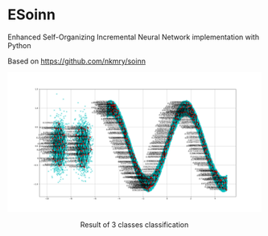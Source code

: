 # ESoinn
Enhanced Self-Organizing Incremental Neural Network implementation with Python

Based on https://github.com/nkmry/soinn

![](result.png)
<center>Result of 3 classes classification</center >

